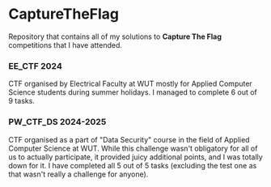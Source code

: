 # CaptureTheFlag
Repository that contains all of my solutions to **Capture The Flag** competitions that I have attended.

### EE_CTF 2024
CTF organised by Electrical Faculty at WUT mostly for Applied Computer Science students during summer holidays. I managed to complete 6 out of 9 tasks.

### PW_CTF_DS 2024-2025
CTF organised as a part of "Data Security" course in the field of Applied Computer Science at WUT. While this challenge wasn't obligatory for all of us to actually participate, it provided juicy additional points, and I was totally down for it. I have completed all 5 out of 5 tasks (excluding the test one as that wasn't really a challenge for anyone).